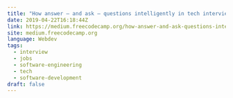 ```yaml
---
title: "How answer — and ask — questions intelligently in tech interviews"
date: 2019-04-22T16:18:44Z
link: https://medium.freecodecamp.org/how-answer-and-ask-questions-intelligently-in-tech-interviews-a3ea69b9aa95?source=rss----336d898217ee---4
site: medium.freecodecamp.org
language: Webdev
tags:
  - interview
  - jobs
  - software-engineering
  - tech
  - software-development
draft: false
---
```

